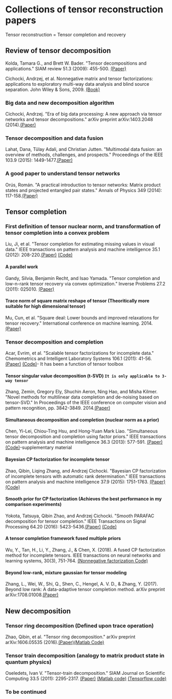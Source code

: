 # Collections of tensor reconstruction papers
Tensor reconstruction = Tensor completion and recovery

## Review of tensor decomposition
Kolda, Tamara G., and Brett W. Bader. "Tensor decompositions and applications." SIAM review 51.3 (2009): 455-500. [(Paper)](https://epubs.siam.org/doi/abs/10.1137/07070111X?journalCode=siread)

Cichocki, Andrzej, et al. Nonnegative matrix and tensor factorizations: applications to exploratory multi-way data analysis and blind source separation. John Wiley & Sons, 2009. [(Book)](http://www.academia.edu/download/46426061/Nonnegative_Matrix_and_Tensor_Factorizat20160612-12469-1usk837.pdf) 

### Big data and new decomposition algorithm
Cichocki, Andrzej. "Era of big data processing: A new approach via tensor networks and tensor decompositions." arXiv preprint arXiv:1403.2048 (2014).[(Paper)](https://arxiv.org/pdf/1403.2048.pdf) 

### Tensor decomposition and data fusion
Lahat, Dana, Tülay Adali, and Christian Jutten. "Multimodal data fusion: an overview of methods, challenges, and prospects." Proceedings of the IEEE 103.9 (2015): 1449-1477.[(Paper)](https://mdsoar.org/bitstream/handle/11603/10867/Lahat_Adali_Jutten_DataFusion_2015.pdf?sequence=1&isAllowed=y) 

### A good paper to understand tensor networks
Orús, Román. "A practical introduction to tensor networks: Matrix product states and projected entangled pair states." Annals of Physics 349 (2014): 117-158.[(Paper)](https://arxiv.org/pdf/1306.2164.pdf;)

## Tensor completion

### First definition of tensor nuclear norm, and transformation of tensor completion into a convex problem
Liu, Ji, et al. "Tensor completion for estimating missing values in visual data." IEEE transactions on pattern analysis and machine intelligence 35.1 (2012): 208-220.[(Paper)](https://repository.kaust.edu.sa/bitstream/handle/10754/562566/2012.PAMI.JiLiu.Tensor%20Completion.pdf?sequence=1) [(Code)](http://www.cs.rochester.edu/u/jliu/code/TensorCompletion.zip)

#### A parallel work
Gandy, Silvia, Benjamin Recht, and Isao Yamada. "Tensor completion and low-n-rank tensor recovery via convex optimization." Inverse Problems 27.2 (2011): 025010. [(Paper)](https://arxiv.org/pdf/1311.6182)

#### Trace norm of square matrix reshape of tensor (Theoritically more suitable for high dimensional tensor)
Mu, Cun, et al. "Square deal: Lower bounds and improved relaxations for tensor recovery." International conference on machine learning. 2014. [(Paper)](http://proceedings.mlr.press/v32/mu14.pdf)

### Tensor decomposition and completion

Acar, Evrim, et al. "Scalable tensor factorizations for incomplete data." Chemometrics and Intelligent Laboratory Systems 106.1 (2011): 41-56.[(Paper)](https://arxiv.org/pdf/1005.2197) [(Code)](https://www.tensortoolbox.org/cp_wopt_doc.html)- It has been a function of tensor toolbox

#### Tensor singular value decomposition (t-SVD) `It is only applicable to 3-way tensor`
Zhang, Zemin, Gregory Ely, Shuchin Aeron, Ning Hao, and Misha Kilmer. "Novel methods for multilinear data completion and de-noising based on tensor-SVD." In Proceedings of the IEEE conference on computer vision and pattern recognition, pp. 3842-3849. 2014.[(Paper)](http://openaccess.thecvf.com/content_cvpr_2014/papers/Zhang_Novel_Methods_for_2014_CVPR_paper.pdf)

#### Simultaneous decomposition and completion (nuclear norm as a prior)
Chen, Yi-Lei, Chiou-Ting Hsu, and Hong-Yuan Mark Liao. "Simultaneous tensor decomposition and completion using factor priors." IEEE transactions on pattern analysis and machine intelligence 36.3 (2013): 577-591. [(Paper)](https://ir.nctu.edu.tw/bitstream/11536/23758/1/000331450100014.pdf) [(Code)](https://www.computer.org/csdl/journal/tp/2014/03/ttp2014030577/13rRUxASuNM)-supplementary material

#### Bayesian CP factorization for incomplete tensor
Zhao, Qibin, Liqing Zhang, and Andrzej Cichocki. "Bayesian CP factorization of incomplete tensors with automatic rank determination." IEEE transactions on pattern analysis and machine intelligence 37.9 (2015): 1751-1763. [(Paper)](https://arxiv.org/pdf/1401.6497) [(Code)](https://github.com/qbzhao/BCPF)

#### Smooth prior for CP factorization (Achieves the best performance in my comparison experiments)
Yokota, Tatsuya, Qibin Zhao, and Andrzej Cichocki. "Smooth PARAFAC decomposition for tensor completion." IEEE Transactions on Signal Processing 64.20 (2016): 5423-5436.[(Paper)](https://ieeexplore.ieee.org/stamp/stamp.jsp?arnumber=7502115) [(Code)](https://drive.google.com/file/d/15xk67wYZ9GI2Kn93g_aaA4CsmgnqGlHE/view)

#### A tensor completion framework fused multiple priors
Wu, Y., Tan, H., Li, Y., Zhang, J., & Chen, X. (2018). A fused CP factorization method for incomplete tensors. IEEE transactions on neural networks and learning systems, 30(3), 751-764. [(Nonnegative factorization Code)](https://github.com/Kaimaoge/Collections-of-tensor-reconstruction-papers/tree/master/NonnegativeFCP)

#### Beyond low-rank, mixture gaussian for tensor modeling
Zhang, L., Wei, W., Shi, Q., Shen, C., Hengel, A. V. D., & Zhang, Y. (2017). Beyond low rank: A data-adaptive tensor completion method. arXiv preprint arXiv:1708.01008.[(Paper)](https://arxiv.org/pdf/1708.01008.pdf)


## New decomposition

### Tensor ring decomposition (Defined upon trace operation)
Zhao, Qibin, et al. "Tensor ring decomposition." arXiv preprint arXiv:1606.05535 (2016).[(Paper)](https://arxiv.org/pdf/1606.05535.pdf)[(Matlab Code)](https://github.com/oscarmickelin/tensor-ring-decomposition)

### Tensor train decomposition (analogy to matrix product state in quantum physics)
Oseledets, Ivan V. "Tensor-train decomposition." SIAM Journal on Scientific Computing 33.5 (2011): 2295-2317. [(Paper)](https://www.researchgate.net/profile/Ivan_Oseledets2/publication/220412263_Tensor-Train_Decomposition/links/5bbfb5c5299bf1004c5a56e3/Tensor-Train-Decomposition.pdf) [(Matlab code)](https://github.com/oseledets/TT-Toolbox) [(Tensorflow code)](https://github.com/Bihaqo/t3f)


### To be continued

